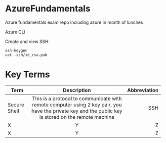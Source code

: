 # AzureFundamentals
Azure fundamentals exam repo including azure in month of lunches

Azure CLI

Create and view SSH
```
ssh-keygen
cat .ssh/id_rsa.pub
```

# Key Terms

| Term   |      Description      |  Abbreviation |
|----------|:-------------:|------:|
| Secure Shell | This is a protocol to communicate with remote computer using 2 key pair, you have the private key and the public key is stored on the remote machine  | SSH  |
| X |  Y      | Z   |
| X | Y  |  Z   |
